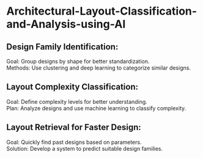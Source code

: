 # Architectural-Layout-Classification-and-Analysis-using-AI
## Design Family Identification:
 Goal: Group designs by shape for better standardization.  
 Methods: Use clustering and deep learning to categorize similar designs.
 
## Layout Complexity Classification:
 Goal: Define complexity levels for better understanding.  
 Plan: Analyze designs and use machine learning to classify complexity.
 
## Layout Retrieval for Faster Design:
 Goal: Quickly find past designs based on parameters.  
 Solution: Develop a system to predict suitable design families.
